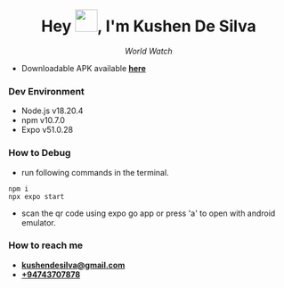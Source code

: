 <h1 align="center">Hey <img style="margin-bottom:-3px;" src="https://images.squarespace-cdn.com/content/v1/5b5587ed8ab722298af0921a/4d51fa35-1bcb-4385-9be6-03f330e5dad6/ABOUT-US-JOHN-WAVING.gif" width="40">, I'm Kushen De Silva</h1><p align="center"><em>World Watch
</em></p>

- Downloadable APK available <a href="https://github.com/kushendesilva/worldwatch/releases/download/v1.0.0/worldwatch.apk" target="blank">**here**</a>

<h3 align="left">Dev Environment</h3>
<ul>
    <li>Node.js v18.20.4</li>
    <li>npm v10.7.0</li>
    <li>Expo v51.0.28</li>
</ul>

<h3 align="left">How to Debug</h3>

- run following commands in the terminal.

```
npm i
npx expo start
```

- scan the qr code using expo go app or press 'a' to open with android emulator.

<h3 align="left">How to reach me </h3>

- <a href="mailto:kushendesilva@gmail.com"><strong>kushendesilva@gmail.com</strong></a>
- <a href="tel:0743707878"><strong>+94743707878</strong></a>

